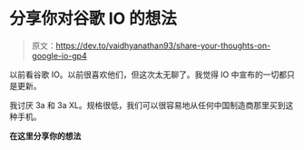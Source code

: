 # 分享你对谷歌 IO 的想法

> 原文：<https://dev.to/vaidhyanathan93/share-your-thoughts-on-google-io-gp4>

以前看谷歌 IO。以前很喜欢他们，但这次太无聊了。我觉得 IO 中宣布的一切都只是更新。

我讨厌 3a 和 3a XL。规格很低，我们可以很容易地从任何中国制造商那里买到这种手机。

**在这里分享你的想法**